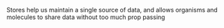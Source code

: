 Stores help us maintain a single source of data, and allows organisms and molecules to share data without too much prop passing

